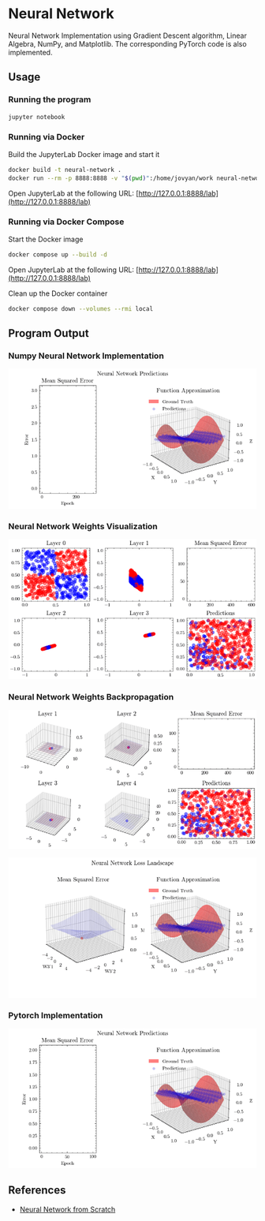 # Neural Network

Neural Network Implementation using Gradient Descent algorithm, Linear Algebra, NumPy, and Matplotlib. The corresponding PyTorch code is also implemented.

## Usage

### Running the program

```bash
jupyter notebook
```

### Running via Docker

Build the JupyterLab Docker image and start it

```bash
docker build -t neural-network .
docker run --rm -p 8888:8888 -v "$(pwd)":/home/jovyan/work neural-network
```

Open JupyterLab at the following URL: [http://127.0.0.1:8888/lab](http://127.0.0.1:8888/lab)

### Running via Docker Compose

Start the Docker image

```bash
docker compose up --build -d
```

Open JupyterLab at the following URL: [http://127.0.0.1:8888/lab](http://127.0.0.1:8888/lab)

Clean up the Docker container

```bash
docker compose down --volumes --rmi local
```

## Program Output

### Numpy Neural Network Implementation

![Neural Network without ML Library](./neural_network.gif "Neural Network Graphs Numpy")

### Neural Network Weights Visualization

![Neural Network Weights with PyTorch](./neural_network_weights.gif "Neural Network Weights PyTorch")

### Neural Network Weights Backpropagation

![Neural Network Backpropagation with PyTorch](./neural_network_weights_loss_landscape.gif "Neural Network Weights Backpropagation")

![Neural Network Backpropagation with PyTorch 2](./neural_network_loss_landscape.gif "Neural Network Weights Backpropagation")

### Pytorch Implementation

![Neural Network with PyTorch](./neural_network_pytorch.gif "Neural Network Graphs PyTorch")

## References

- [Neural Network from Scratch](https://www.youtube.com/watch?v=pauPCy_s0Ok)
